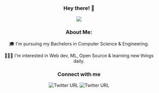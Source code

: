 
<div align = "center"> 

  ### Hey there! :wave:    
![](https://media.giphy.com/media/L1R1tvI9svkIWwpVYr/giphy.gif)

### About Me:


🎓 I'm pursuing my Bachelors in Computer Science & Engineering.

👩🏻‍💻 I'm interested in Web dev, ML, Open Source & learning new things daily.
  
  
  ### Connect with me
  
  <img alt="Twitter URL" src="https://img.shields.io/twitter/url?label=Twitter&logo=Twitter&style=social&url=https%3A%2F%2Ftwitter.com%2FAindrilaDas11">
  <img alt="Twitter URL" src="https://img.shields.io/twitter/url?label=LinkedIn&logo=LinkedIn&style=social&url=https%3A%2F%2Fwww.linkedin.com%2Fin%2Faindrila-das24%2F">

